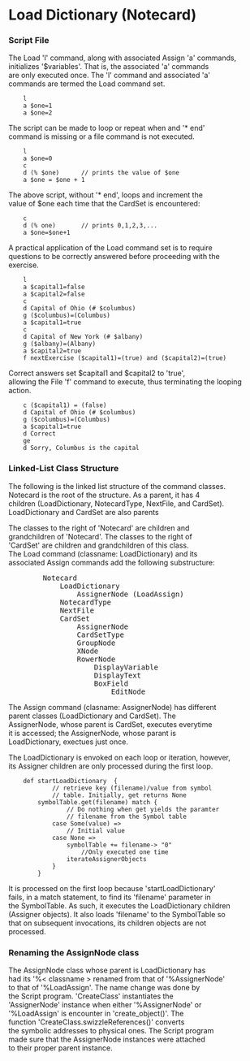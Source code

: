 <h1>Load Dictionary (Notecard)</h1>

<h3>Script File</h3>

<p>The Load 'l' command, along with associated Assign 'a' commands, <br />
initializes '$variables'. That is, the associated 'a' commands <br />
are only executed once.  The 'l' command and   associated 'a' <br />
commands are termed the  Load command set.  </p>

<pre><code>    l 
    a $one=1
    a $one=2
</code></pre>

<p>The script can be made to loop or repeat when and '* end' <br />
command is missing or a file  command is not executed. </p>

<pre><code>    l
    a $one=0
    c
    d (% $one)      // prints the value of $one
    a $one = $one + 1
</code></pre>

<p>The above script, without '* end',  loops  and increment the <br />
value of $one each time that the CardSet is encountered:   </p>

<pre><code>    c
    d (% one)       // prints 0,1,2,3,...
    a $one=$one+1
</code></pre>

<p>A practical application of the Load command set is to require <br />
questions to be correctly answered before proceeding with the <br />
exercise.  </p>

<pre><code>    l
    a $capital1=false
    a $capital2=false
    c
    d Capital of Ohio (# $columbus)
    g ($columbus)=(Columbus)
    a $capital1=true
    c
    d Capital of New York (# $albany)
    g ($albany)=(Albany)
    a $capital2=true
    f nextExercise ($capital1)=(true) and ($capital2)=(true)
</code></pre>

<p>Correct answers set $capital1 and $capital2 to 'true', <br />
allowing the File  'f' command to execute, thus terminating the
looping action. </p>

<pre><code>    c ($capital1) = (false)
    d Capital of Ohio (# $columbus)
    g ($columbus)=(Columbus)
    a $capital1=true
    d Correct
    ge
    d Sorry, Columbus is the capital
</code></pre>

<h3>Linked-List Class Structure</h3>

<p>The following is the linked list structure of the command classes. <br />
Notecard is the root of the structure.  As a parent, it has 4 <br />
children (LoadDictionary, NotecardType, NextFile, and CardSet). <br />
LoadDictionary and CardSet are also parents  </p>

<p>The classes to the right of 'Notecard' are children and <br />
grandchildren of 'Notecard'.  The classes to the right of <br />
'CardSet' are children and grandchildren of this class. <br />
The Load command (classname: LoadDictionary) and its <br />
associated Assign commands  add the following substructure:  </p>

<pre>
        Notecard
            LoadDictionary
                AssignerNode (LoadAssign)
            NotecardType
            NextFile
            CardSet
                AssignerNode
                CardSetType
                GroupNode
                XNode
                RowerNode
                    DisplayVariable
                    DisplayText
                    BoxField
                        EditNode
</pre>

<p>The Assign command (clasname: AssignerNode) has different <br />
parent classes   (LoadDictionary and CardSet).   The <br />
AssignerNode, whose parent is CardSet, executes everytime <br />
it is accessed; the AssignerNode, whose parant is <br />
LoadDictionary, exectues just once.  </p>

<p>The LoadDictionary is envoked on each loop or iteration, however, <br />
its Assigner children are only processed during the first loop.  </p>

<pre><code>    def startLoadDictionary  {
            // retrieve key (filename)/value from symbol
            // table. Initially, get returns None
        symbolTable.get(filename) match {
                // Do nothing when get yields the paramter
                // filename from the Symbol table
            case Some(value) =&gt;
                // Initial value
            case None =&gt;
                symbolTable += filename-&gt; "0"
                    //Only executed one time
                iterateAssignerObjects
            }
        }
</code></pre>

<p>It is processed on the first loop because 'startLoadDictionary' <br />
fails, in a match statement, to find its 'filename' parameter in <br />
the SymbolTable. As such, it executes the LoadDictionary children <br />
(Assigner objects). It also loads 'filename' to the SymbolTable so <br />
that on subsequent invocations, its children objects are not <br />
processed.  </p>

<h3>Renaming the AssignNode class</h3>

<p>The AssignNode class whose parent is LoadDictionary has <br />
had its '%&lt; classname >   renamed from that of '%AssignerNode' <br />
to that of '%LoadAssign'.  The name change was   done by <br />
the Script program.  'CreateClass' instantiates the <br />
'AssignerNode' instance when either '%AssignerNode' or <br />
'%LoadAssign' is encounter in 'create_object()'.  The <br />
function 'CreateClass.swizzleReferences()' converts <br />
the symbolic addresses to physical ones. The Script program <br />
made sure that the AssignerNode instances were  attached <br />
to their proper parent instance. </p>
